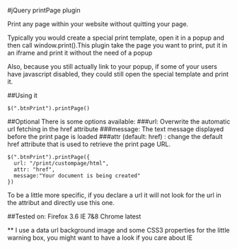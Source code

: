 
#jQuery printPage plugin

Print any page within your website without quitting your page.

Typically you would create a special print template, open it in a popup and then call window.print().This plugin take the page you want to print, put it in an iframe and print it without the need of a popup

Also, because you still actually link to your popup, if some of your users have javascript disabled, they could still open the special template and print it.

##Using it

    $(".btnPrint").printPage()

##Optional
There is some options available:
###url: Overwrite the automatic url fetching in the href attribute
###message: The text message displayed before the print page is loaded
###attr (default: href) : change the default href attribute that is used to retrieve the print page URL.


    $(".btnPrint").printPage({
      url: "/print/custompage/html",
      attr: "href",
      message:"Your document is being created"
    })

To be a little more specific, if you declare a url it will not look for the url in the attribut and directly use this one.

##Tested on:
Firefox 3.6
IE 7&8
Chrome latest

** I use a data url background image and some CSS3 properties for the little warning box, you might want to have a look if you care about IE